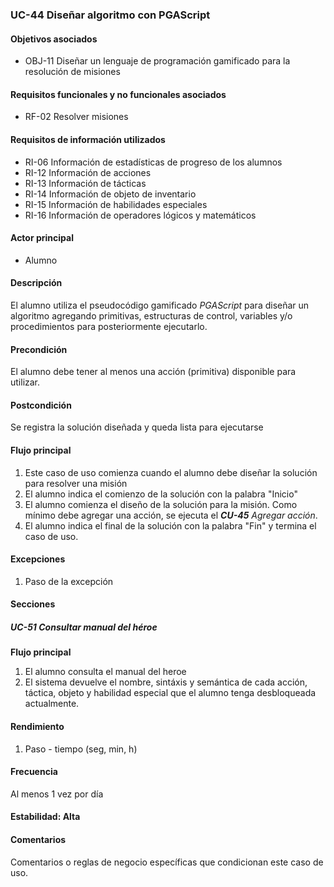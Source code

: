 ### UC-44 Diseñar algoritmo con PGAScript

#### Objetivos asociados

- OBJ-11 Diseñar un lenguaje de programación gamificado para la resolución de misiones

#### Requisitos funcionales y no funcionales asociados

- RF-02 Resolver misiones

#### Requisitos de información utilizados

- RI-06 Información de estadísticas de progreso de los alumnos
- RI-12 Información de acciones
- RI-13 Información de tácticas
- RI-14 Información de objeto de inventario
- RI-15 Información de habilidades especiales
- RI-16 Información de operadores lógicos y matemáticos

#### Actor principal

- Alumno

#### Descripción

El alumno utiliza el pseudocódigo gamificado *PGAScript* para diseñar un algoritmo agregando primitivas, estructuras de control, variables y/o procedimientos para posteriormente ejecutarlo.

#### Precondición

El alumno debe tener al menos una acción (primitiva) disponible para utilizar.

#### Postcondición

Se registra la solución diseñada y queda lista para ejecutarse

#### Flujo principal

1. Este caso de uso comienza cuando el alumno debe diseñar la solución para resolver una misión
2. El alumno indica el comienzo de la solución con la palabra "Inicio"
3. El alumno comienza el diseño de la solución para la misión. Como mínimo debe agregar una acción, se ejecuta el ***CU-45** Agregar acción*.
4. El alumno indica el final de la solución con la palabra "Fin" y termina el caso de uso.

#### Excepciones

1. Paso de la excepción

#### Secciones

##### UC-51 Consultar manual del héroe
**Flujo principal**
1. El alumno consulta el manual del heroe
2. El sistema devuelve el nombre, sintáxis y semántica de cada acción, táctica, objeto y habilidad especial que el alumno tenga desbloqueada actualmente.

#### Rendimiento

1. Paso - tiempo (seg, min, h)

#### Frecuencia

Al menos 1 vez por día

#### Estabilidad: Alta

#### Comentarios
Comentarios o reglas de negocio específicas que condicionan este caso de uso.
